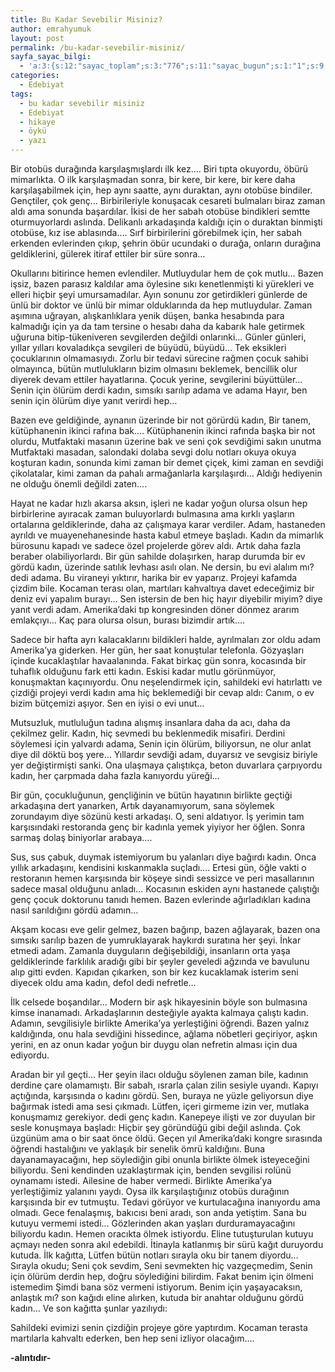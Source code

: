 ```yaml
---
title: Bu Kadar Sevebilir Misiniz?
author: emrahyumuk
layout: post
permalink: /bu-kadar-sevebilir-misiniz/
sayfa_sayac_bilgi:
  - 'a:3:{s:12:"sayac_toplam";s:3:"776";s:11:"sayac_bugun";s:1:"1";s:9:"son_okuma";s:10:"1364836235";}'
categories:
  - Edebiyat
tags:
  - bu kadar sevebilir misiniz
  - Edebiyat
  - hikaye
  - öykü
  - yazı
---
```

Bir otobüs durağında karşılaşmışlardı ilk kez&#8230;. Biri tıpta okuyordu, öbürü mimarlıkta. O ilk karşılaşmadan sonra, bir kere, bir kere, bir kere daha karşılaşabilmek için, hep aynı saatte, aynı duraktan, aynı otobüse bindiler. Gençtiler, çok genç&#8230; Birbirileriyle konuşacak cesareti bulmaları biraz zaman aldı ama sonunda başardılar. İkisi de her sabah otobüse bindikleri semtte oturmuyorlardı aslında. Delikanlı arkadaşında kaldığı için o duraktan binmişti otobüse, kız ise ablasında&#8230;. Sırf birbirilerini görebilmek için, her sabah erkenden evlerinden çıkıp, şehrin öbür ucundaki o durağa, onların durağına geldiklerini, gülerek itiraf ettiler bir süre sonra&#8230;

<!--more-->

Okullarını bitirince hemen evlendiler. Mutluydular hem de çok mutlu&#8230; Bazen işsiz, bazen parasız kaldılar ama öylesine sıkı kenetlenmişti ki yürekleri ve elleri hiçbir şeyi umursamadılar. Ayın sonunu zor getirdikleri günlerde de ünlü bir doktor ve ünlü bir mimar olduklarında da hep mutluydular. Zaman aşımına uğrayan, alışkanlıklara yenik düşen, banka hesabında para kalmadığı için ya da tam tersine o hesabı daha da kabarık hale getirmek uğuruna bitip-tükeniveren sevgilerden değildi onlarınki&#8230; Günler günleri, yıllar yılları kovaladıkça sevgileri de büyüdü, büyüdü&#8230; Tek eksikleri çocuklarının olmamasıydı. Zorlu bir tedavi sürecine rağmen çocuk sahibi olmayınca, bütün mutlulukların bizim olmasını beklemek, bencillik olur diyerek devam ettiler hayatlarına. Çocuk yerine, sevgilerini büyüttüler&#8230; Senin için ölürüm derdi kadın, sımsıkı sarılıp adama ve adama Hayır, ben senin için ölürüm diye yanıt verirdi hep&#8230;

Bazen eve geldiğinde, aynanın üzerinde bir not görürdü kadın, Bir tanem, kütüphanenin ikinci rafına bak&#8230;. Kütüphanenin ikinci rafında başka bir not olurdu, Mutfaktaki masanın üzerine bak ve seni çok sevdiğimi sakın unutma Mutfaktaki masadan, salondaki dolaba sevgi dolu notları okuya okuya koşturan kadın, sonunda kimi zaman bir demet çiçek, kimi zaman en sevdiği çikolatalar, kimi zaman da pahalı armağanlarla karşılaşırdı&#8230; Aldığı hediyenin ne olduğu önemli değildi zaten&#8230;.

Hayat ne kadar hızlı akarsa aksın, işleri ne kadar yoğun olursa olsun hep birbirlerine ayıracak zaman buluyorlardı bulmasına ama kırklı yaşların ortalarına geldiklerinde, daha az çalışmaya karar verdiler. Adam, hastaneden ayrıldı ve muayenehanesinde hasta kabul etmeye başladı. Kadın da mimarlık bürosunu kapadı ve sadece özel projelerde görev aldı. Artık daha fazla beraber olabiliyorlardı. Bir gün sahilde dolaşırken, harap durumda bir ev gördü kadın, üzerinde satılık levhası asılı olan. Ne dersin, bu evi alalım mı? dedi adama. Bu viraneyi yıktırır, harika bir ev yaparız. Projeyi kafamda çizdim bile. Kocaman terası olan, martıları kahvaltıya davet edeceğimiz bir deniz evi yapalım burayı&#8230; Sen istersin de ben hiç hayır diyebilir miyim? diye yanıt verdi adam. Amerika’daki tıp kongresinden döner dönmez ararım emlakçıyı&#8230; Kaç para olursa olsun, burası bizimdir artık&#8230;.

Sadece bir hafta ayrı kalacaklarını bildikleri halde, ayrılmaları zor oldu adam Amerika’ya giderken. Her gün, her saat konuştular telefonla. Gözyaşları içinde kucaklaştılar havaalanında. Fakat birkaç gün sonra, kocasında bir tuhaflık olduğunu fark etti kadın. Eskisi kadar mutlu görünmüyor, konuşmaktan kaçınıyordu. Onu neşelendirmek için, sahildeki evi hatırlattı ve çizdiği projeyi verdi kadın ama hiç beklemediği bir cevap aldı: Canım, o ev bizim bütçemizi aşıyor. Sen en iyisi o evi unut&#8230;

Mutsuzluk, mutluluğun tadına alışmış insanlara daha da acı, daha da çekilmez gelir. Kadın, hiç sevmedi bu beklenmedik misafiri. Derdini söylemesi için yalvardı adama, Senin için ölürüm, biliyorsun, ne olur anlat diye dil döktü boş yere&#8230; Yıllardır sevdiği adam, duyarsız ve sevgisiz biriyle yer değiştirmişti sanki. Ona ulaşmaya çalıştıkça, beton duvarlara çarpıyordu kadın, her çarpmada daha fazla kanıyordu yüreği&#8230;

Bir gün, çocukluğunun, gençliğinin ve bütün hayatının birlikte geçtiği arkadaşına dert yanarken, Artık dayanamıyorum, sana söylemek zorundayım diye sözünü kesti arkadaşı. O, seni aldatıyor. İş yerimin tam karşısındaki restoranda genç bir kadınla yemek yiyiyor her öğlen. Sonra sarmaş dolaş biniyorlar arabaya&#8230;.

Sus, sus çabuk, duymak istemiyorum bu yalanları diye bağırdı kadın. Onca yıllık arkadaşını, kendisini kıskanmakla suçladı&#8230;. Ertesi gün, öğle vakti o restoranın hemen karşısında bir köşeye sindi sessizce ve peri masallarının sadece masal olduğunu anladı&#8230; Kocasının eskiden aynı hastanede çalıştığı genç çocuk doktorunu tanıdı hemen. Bazen evlerinde ağırladıkları kadına nasıl sarıldığını gördü adamın&#8230;

Akşam kocası eve gelir gelmez, bazen bağırıp, bazen ağlayarak, bazen ona sımsıkı sarılıp bazen de yumruklayarak haykırdı suratına her şeyi. İnkar etmedi adam. Zamanla duyguların değişebildiği, insanların orta yaşa geldiklerinde farklılık aradığı gibi bir şeyler geveledi ağzında ve bavulunu alıp gitti evden. Kapıdan çıkarken, son bir kez kucaklamak isterim seni diyecek oldu ama kadın, defol dedi nefretle&#8230;

İlk celsede boşandılar&#8230; Modern bir aşk hikayesinin böyle son bulmasına kimse inanamadı. Arkadaşlarının desteğiyle ayakta kalmaya çalıştı kadın. Adamın, sevgilisiyle birlikte Amerika’ya yerleştiğini öğrendi. Bazen yalnız kaldığında, onu hala sevdiğini hissedince, ağlama nöbetleri geçiriyor, aşkın yerini, en az onun kadar yoğun bir duygu olan nefretin alması için dua ediyordu.

Aradan bir yıl geçti&#8230; Her şeyin ilacı olduğu söylenen zaman bile, kadının derdine çare olamamıştı. Bir sabah, ısrarla çalan zilin sesiyle uyandı. Kapıyı açtığında, karşısında o kadını gördü. Sen, buraya ne yüzle geliyorsun diye bağırmak istedi ama sesi çıkmadı. Lütfen, içeri girmeme izin ver, mutlaka konuşmamız gerekiyor. dedi genç kadın. Kanepeye ilişti ve zor duyulan bir sesle konuşmaya başladı: Hiçbir şey göründüğü gibi değil aslında. Çok üzgünüm ama o bir saat önce öldü. Geçen yıl Amerika’daki kongre sırasında öğrendi hastalığını ve yaklaşık bir senelik ömrü kaldığını. Buna dayanamayacağını, hep söylediğin gibi onunla birlikte ölmek isteyeceğini biliyordu. Seni kendinden uzaklaştırmak için, benden sevgilisi rolünü oynamamı istedi. Ailesine de haber vermedi. Birlikte Amerika’ya yerleştiğimiz yalanını yaydı. Oysa ilk karşılaştığınız otobüs durağının karşısında bir ev tutmuştu. Tedavi görüyor ve kurtulacağına inanıyordu ama olmadı. Gece fenalaşmış, bakıcısı beni aradı, son anda yetiştim. Sana bu kutuyu vermemi istedi&#8230; Gözlerinden akan yaşları durduramayacağını biliyordu kadın. Hemen oracıkta ölmek istiyordu. Eline tutuşturulan kutuyu açmayı neden sonra akıl edebildi. İtinayla katlanmış bir sürü kağıt duruyordu kutuda. İlk kağıtta, Lütfen bütün notları sırayla oku bir tanem diyordu&#8230; Sırayla okudu; Seni çok sevdim, Seni sevmekten hiç vazgeçmedim, Senin için ölürüm derdin hep, doğru söylediğini bilirdim. Fakat benim için ölmeni istemedim Şimdi bana söz vermeni istiyorum. Benim için yaşayacaksın, anlaştık mı? son kağıdı eline alırken, kutuda bir anahtar olduğunu gördü kadın&#8230; Ve son kağıtta şunlar yazılıydı:

Sahildeki evimizi senin çizdiğin projeye göre yaptırdım. Kocaman terasta martılarla kahvaltı ederken, ben hep seni izliyor olacağım&#8230;.

**-alıntıdır-**
